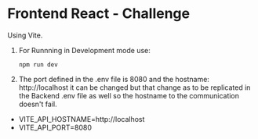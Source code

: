 # Frontend React - Challenge

Using Vite. 

1. For Runnning in Development mode use:
   ```
   npm run dev
   ```
2. The port defined in the .env file is 8080 and the hostname: http://localhost it can be changed but that change as to be replicated in the Backend .env file as well so the hostname to the communication doesn't fail.

* VITE_API_HOSTNAME=http://localhost
* VITE_API_PORT=8080
